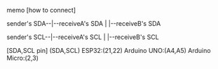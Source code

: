 memo
[how to connect]

sender's SDA--|--receiveA's SDA
              |
              |--receiveB's SDA


sender's SCL--|--receiveA's SCL
              |
              |--receiveB's SCL


[SDA,SCL pin]
(SDA,SCL)
ESP32:(21,22)
Arduino UNO:(A4,A5)
Arduino Micro:(2,3)
